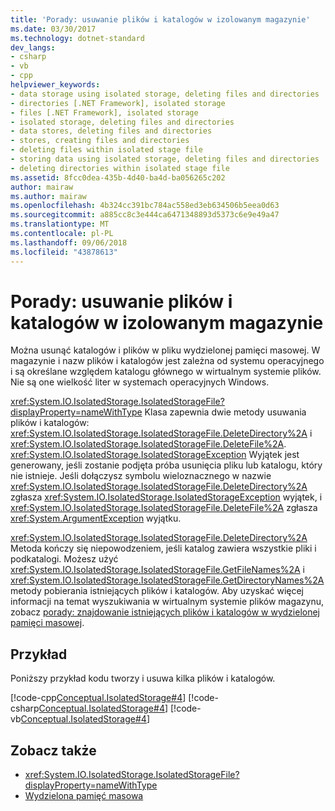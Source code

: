 ```yaml
---
title: 'Porady: usuwanie plików i katalogów w izolowanym magazynie'
ms.date: 03/30/2017
ms.technology: dotnet-standard
dev_langs:
- csharp
- vb
- cpp
helpviewer_keywords:
- data storage using isolated storage, deleting files and directories
- directories [.NET Framework], isolated storage
- files [.NET Framework], isolated storage
- isolated storage, deleting files and directories
- data stores, deleting files and directories
- stores, creating files and directories
- deleting files within isolated stage file
- storing data using isolated storage, deleting files and directories
- deleting directories within isolated stage file
ms.assetid: 8fcc0dea-435b-4d40-ba4d-ba056265c202
author: mairaw
ms.author: mairaw
ms.openlocfilehash: 4b324cc391bc784ac558ed3eb634506b5eea0d63
ms.sourcegitcommit: a885cc8c3e444ca6471348893d5373c6e9e49a47
ms.translationtype: MT
ms.contentlocale: pl-PL
ms.lasthandoff: 09/06/2018
ms.locfileid: "43878613"
---
```

# <a name="how-to-delete-files-and-directories-in-isolated-storage"></a>Porady: usuwanie plików i katalogów w izolowanym magazynie
Można usunąć katalogów i plików w pliku wydzielonej pamięci masowej. W magazynie i nazw plików i katalogów jest zależna od systemu operacyjnego i są określane względem katalogu głównego w wirtualnym systemie plików. Nie są one wielkość liter w systemach operacyjnych Windows.  
  
 <xref:System.IO.IsolatedStorage.IsolatedStorageFile?displayProperty=nameWithType> Klasa zapewnia dwie metody usuwania plików i katalogów: <xref:System.IO.IsolatedStorage.IsolatedStorageFile.DeleteDirectory%2A> i <xref:System.IO.IsolatedStorage.IsolatedStorageFile.DeleteFile%2A>. <xref:System.IO.IsolatedStorage.IsolatedStorageException> Wyjątek jest generowany, jeśli zostanie podjęta próba usunięcia pliku lub katalogu, który nie istnieje. Jeśli dołączysz symbolu wieloznacznego w nazwie <xref:System.IO.IsolatedStorage.IsolatedStorageFile.DeleteDirectory%2A> zgłasza <xref:System.IO.IsolatedStorage.IsolatedStorageException> wyjątek, i <xref:System.IO.IsolatedStorage.IsolatedStorageFile.DeleteFile%2A> zgłasza <xref:System.ArgumentException> wyjątku.  
  
 <xref:System.IO.IsolatedStorage.IsolatedStorageFile.DeleteDirectory%2A> Metoda kończy się niepowodzeniem, jeśli katalog zawiera wszystkie pliki i podkatalogi. Możesz użyć <xref:System.IO.IsolatedStorage.IsolatedStorageFile.GetFileNames%2A> i <xref:System.IO.IsolatedStorage.IsolatedStorageFile.GetDirectoryNames%2A> metody pobierania istniejących plików i katalogów. Aby uzyskać więcej informacji na temat wyszukiwania w wirtualnym systemie plików magazynu, zobacz [porady: znajdowanie istniejących plików i katalogów w wydzielonej pamięci masowej](../../../docs/standard/io/how-to-find-existing-files-and-directories-in-isolated-storage.md).  
  
## <a name="example"></a>Przykład  
 Poniższy przykład kodu tworzy i usuwa kilka plików i katalogów.  
  
 [!code-cpp[Conceptual.IsolatedStorage#4](../../../samples/snippets/cpp/VS_Snippets_CLR/conceptual.isolatedstorage/cpp/source4.cpp#4)]
 [!code-csharp[Conceptual.IsolatedStorage#4](../../../samples/snippets/csharp/VS_Snippets_CLR/conceptual.isolatedstorage/cs/source4.cs#4)]
 [!code-vb[Conceptual.IsolatedStorage#4](../../../samples/snippets/visualbasic/VS_Snippets_CLR/conceptual.isolatedstorage/vb/source4.vb#4)]  
  
## <a name="see-also"></a>Zobacz także

- <xref:System.IO.IsolatedStorage.IsolatedStorageFile?displayProperty=nameWithType>  
- [Wydzielona pamięć masowa](../../../docs/standard/io/isolated-storage.md)
